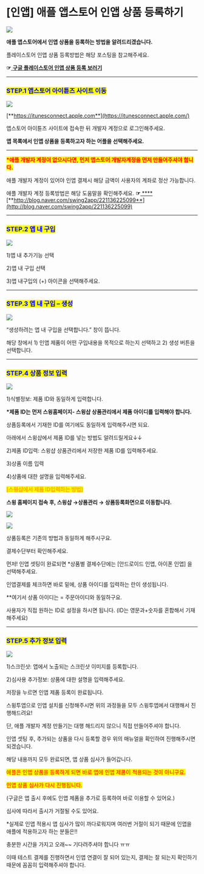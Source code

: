 # \[인앱] 애플 앱스토어 인앱 상품 등록하기

![](https://wp.swing2app.co.kr/wp-content/uploads/2018/10/%EC%95%A0%ED%94%8C%EC%9D%B8%EC%95%B1%EB%93%B1%EB%A1%9D%EC%A0%9C%EB%AA%A9-1024x283.png)

**애플 앱스토어에서 인앱 상품을 등록하는 방법을 알려드리겠습니다.**&#x20;

플레이스토어  인앱 상품 등록방법은 해당 포스팅을 참고해주세요.

**☞**[ **구글 플레이스토어 인앱 상품 등록 보러기**](구글-인앱상품등록.md)

***

### <mark style="color:blue;">**STEP.1 앱스토어 아이튠즈 사이트 이동**</mark>&#x20;

![](https://wp.swing2app.co.kr/wp-content/uploads/2018/10/%EC%95%A0%ED%94%8C%EC%9D%B8%EC%95%B1%EB%93%B1%EB%A1%9D%EC%A0%9C%EB%AA%A91.png)

[**https://itunesconnect.apple.com**](https://itunesconnect.apple.com/)

앱스토어 아이튠즈 사이트에 접속한 뒤 개발자 계정으로 로그인해주세요.

**앱 목록에서 인앱 상품을 등록하고자 하는 어플을 선택해주세요.**

****

<mark style="color:red;">**\*애플 개발자 계정이 없으시다면, 먼저 앱스토어 개발자계정을 먼저 만들어주셔야 합니다.**</mark>

애플 개발자 계정이 있어야 인앱 결제시 해당 금액이 사용자의 계좌로 정산 가능합니다.

애플 개발자 계정 등록방법은 해당 도움말을 확인해주세요. **☞**[ **** ](http://blog.naver.com/swing2app/221136225099)[**http://blog.naver.com/swing2app/221136225099**](http://blog.naver.com/swing2app/221136225099)

***

### <mark style="color:blue;">**STEP.2 앱 내 구입**</mark>

![](https://wp.swing2app.co.kr/wp-content/uploads/2018/10/%EC%95%A0%ED%94%8C%EC%9D%B8%EC%95%B1%EB%93%B1%EB%A1%9D2.png)

1\)앱 내 추가기능 선택

2\)앱 내 구입 선택

3\)앱 내구입의 (+) 아이콘을 선택해주세요.

***

### <mark style="color:blue;">**STEP.3 앱 내 구입 – 생성**</mark>

![](https://wp.swing2app.co.kr/wp-content/uploads/2018/10/%EC%95%A0%ED%94%8C%EC%9D%B8%EC%95%B1%EB%93%B1%EB%A1%9D3.png)

“생성하려는 앱 내 구입을 선택합니다.”  창이 뜹니다.

해당 창에서 1) 인앱 제품이 어떤 구입내용을 목적으로 하는지 선택하고 2) 생성 버튼을 선택합니다.

***

### <mark style="color:blue;">**STEP.4 상품 정보 입력**</mark>

![](https://wp.swing2app.co.kr/wp-content/uploads/2018/10/%EC%95%A0%ED%94%8C%EC%9D%B8%EC%95%B1%EB%93%B1%EB%A1%9D4.png)

1\)식별정보: 제품 ID와 동일하게 입력합니다.

**\*제품 ID는 먼저 스윙홈페이지- 스윙샵 상품관리에서 제품 아이디를 입력해야 합니다.**&#x20;

상픔등록에서 기재한 ID를 여기에도 동일하게 입력해주시면 되요.&#x20;

아래에서 스윙샵에서 제품 ID를 넣는 방법도 알려드릴게요↓↓

2\)제품 ID입력: 스윙샵 상품관리에서 저장한 제품 ID를 입력해주세요.

3\)상품 이름 입력

4\)상품에 대한 설명을 입력해주세요.



<mark style="color:orange;">**\[스윙샵에서 제품 ID입력하는 방법]**</mark>

**스윙 홈페이지 접속 후, 스윙샵 →상품관리 → 상품등록화면으로 이동합니다.**

![](https://wp.swing2app.co.kr/wp-content/uploads/2018/10/%EC%8A%A4%EC%9C%99%EC%83%B5\_%EC%A0%9C%ED%92%88%EC%95%84%EC%9D%B4%EB%94%941-1.png)

![](https://wp.swing2app.co.kr/wp-content/uploads/2018/10/%EC%8A%A4%EC%9C%99%EC%83%B5%EC%A0%9C%ED%92%88%EC%95%84%EC%9D%B4%EB%94%942-1.png)

상품등록은 기존의 방법과 동일하게 해주시구요.

결제수단부터 확인해주세요.

먼저! 인앱 셋팅이 완료되면 \*상품별 결제수단에는 \[안드로이드 인앱, 아이폰 인앱] 을 선택해주세요.

인앱결제를 체크하면 바로 밑에, 상품 아이디를 입력하는 란이 생성됩니다.

\*\*여기서 상품 아이디는 = 주문아이디와 동일하구요.

사용자가 직접 원하는 ID로 설정을 하시면 됩니다. (ID는 영문과+숫자를 혼합해서 기재해주세요)

***

### <mark style="color:blue;">**STEP.5 추가 정보 입력**</mark>

![](https://wp.swing2app.co.kr/wp-content/uploads/2018/10/%EC%95%A0%ED%94%8C%EC%9D%B8%EC%95%B1%EB%93%B1%EB%A1%9D5.png)

1\)스크린샷: 앱에서 노출되는 스크린샷 이미지를 등록합니다.

2\)심사용 추가정보: 상품에 대한 설명을 입력해주세요.

저장을 누르면 인앱 제품 등록이 완료됩니다.



스윙투앱으로 인앱 설치를 신청해주시면 위의 과정들을 모두 스윙투앱에서 대행해서 진행해드려요!

단, 애플 개발자 계정 만들기는 대행 해드리지 않으니 직접 만들어주셔야 합니다.

인앱 셋팅 후, 추가되는 상품을 다시 등록할 경우 위의 매뉴얼을 확인하여 진행해주시면 되겠습니다.



해당 내용까지 모두 완료되면, 앱 상품 심사가 들어갑니다.

<mark style="color:red;">애플은 인앱 상품을 등록하게 되면 바로 앱에 인앱 제품이 적용되는 것이 아니구요.</mark>

<mark style="color:red;">인앱 상품 심사가 다시 진행됩니다.</mark>&#x20;

(구글은 앱 출시 후에도 인앱 제품을 추가로 등록하여 바로 이용할 수 있어요.)

심사에 따라서 출시가 거절될 수도 있어요.

\*실제로 인앱 적용시 앱 심사가 많이 까다로워지며 여러번 거절이 되기 때문에 인앱을 애플에 적용하고자 하는 분들은!!

충분한 시간을 가지고 오래\~\~ 기다려주셔야 합니다 ㅠㅠ

이때 테스트 결제를 진행하면서 인앱 연결이 잘 되어 있는지, 결제는 잘 되는지 확인하기 때문에 꼼꼼히 입력해주셔야 합니다.
